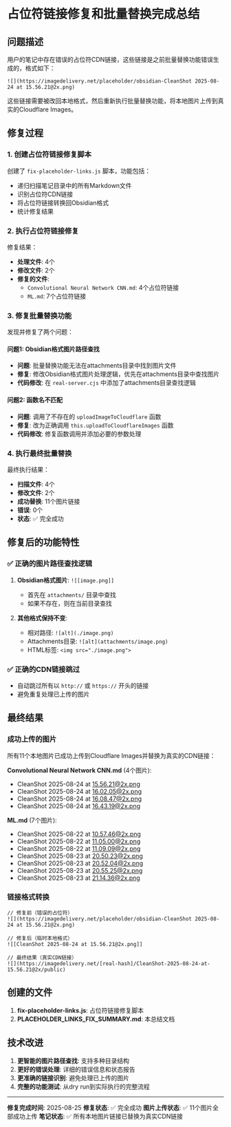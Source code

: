 # 占位符链接修复和批量替换完成总结

## 问题描述

用户的笔记中存在错误的占位符CDN链接，这些链接是之前批量替换功能错误生成的，格式如下：
```
![](https://imagedelivery.net/placeholder/obsidian-CleanShot 2025-08-24 at 15.56.21@2x.png)
```

这些链接需要被改回本地格式，然后重新执行批量替换功能，将本地图片上传到真实的Cloudflare Images。

## 修复过程

### 1. 创建占位符链接修复脚本

创建了 `fix-placeholder-links.js` 脚本，功能包括：
- 递归扫描笔记目录中的所有Markdown文件
- 识别占位符CDN链接
- 将占位符链接转换回Obsidian格式
- 统计修复结果

### 2. 执行占位符链接修复

修复结果：
- **处理文件**: 4个
- **修改文件**: 2个
- **修复的文件**:
  - `Convolutional Neural Network CNN.md`: 4个占位符链接
  - `ML.md`: 7个占位符链接

### 3. 修复批量替换功能

发现并修复了两个问题：

#### 问题1: Obsidian格式图片路径查找
- **问题**: 批量替换功能无法在attachments目录中找到图片文件
- **修复**: 修改Obsidian格式图片处理逻辑，优先在attachments目录中查找图片
- **代码修改**: 在 `real-server.cjs` 中添加了attachments目录查找逻辑

#### 问题2: 函数名不匹配
- **问题**: 调用了不存在的 `uploadImageToCloudflare` 函数
- **修复**: 改为正确调用 `this.uploadToCloudflareImages` 函数
- **代码修改**: 修复函数调用并添加必要的参数处理

### 4. 执行最终批量替换

最终执行结果：
- **扫描文件**: 4个
- **修改文件**: 2个
- **成功替换**: 11个图片链接
- **错误**: 0个
- **状态**: ✅ 完全成功

## 修复后的功能特性

### ✅ 正确的图片路径查找逻辑
1. **Obsidian格式图片**: `![[image.png]]`
   - 首先在 `attachments/` 目录中查找
   - 如果不存在，则在当前目录查找

2. **其他格式保持不变**:
   - 相对路径: `![alt](./image.png)`
   - Attachments目录: `![alt](attachments/image.png)`
   - HTML标签: `<img src="./image.png">`

### ✅ 正确的CDN链接跳过
- 自动跳过所有以 `http://` 或 `https://` 开头的链接
- 避免重复处理已上传的图片

## 最终结果

### 成功上传的图片
所有11个本地图片已成功上传到Cloudflare Images并替换为真实的CDN链接：

**Convolutional Neural Network CNN.md** (4个图片):
- CleanShot 2025-08-24 at 15.56.21@2x.png
- CleanShot 2025-08-24 at 16.02.05@2x.png
- CleanShot 2025-08-24 at 16.08.47@2x.png
- CleanShot 2025-08-24 at 16.43.19@2x.png

**ML.md** (7个图片):
- CleanShot 2025-08-22 at 10.57.46@2x.png
- CleanShot 2025-08-22 at 11.05.00@2x.png
- CleanShot 2025-08-22 at 11.09.09@2x.png
- CleanShot 2025-08-23 at 20.50.23@2x.png
- CleanShot 2025-08-23 at 20.52.04@2x.png
- CleanShot 2025-08-23 at 20.55.25@2x.png
- CleanShot 2025-08-23 at 21.14.36@2x.png

### 链接格式转换
```
// 修复前（错误的占位符）
![](https://imagedelivery.net/placeholder/obsidian-CleanShot 2025-08-24 at 15.56.21@2x.png)

// 修复后（临时本地格式）
![[CleanShot 2025-08-24 at 15.56.21@2x.png]]

// 最终结果（真实CDN链接）
![](https://imagedelivery.net/[real-hash]/CleanShot-2025-08-24-at-15.56.21@2x/public)
```

## 创建的文件

1. **fix-placeholder-links.js**: 占位符链接修复脚本
2. **PLACEHOLDER_LINKS_FIX_SUMMARY.md**: 本总结文档

## 技术改进

1. **更智能的图片路径查找**: 支持多种目录结构
2. **更好的错误处理**: 详细的错误信息和状态报告
3. **更准确的链接识别**: 避免处理已上传的图片
4. **完整的功能测试**: 从dry run到实际执行的完整流程

---

**修复完成时间**: 2025-08-25
**修复状态**: ✅ 完全成功
**图片上传状态**: ✅ 11个图片全部成功上传
**笔记状态**: ✅ 所有本地图片链接已替换为真实CDN链接